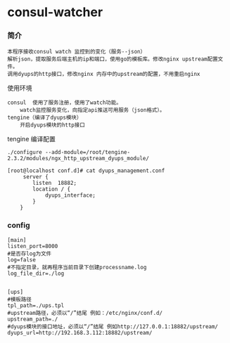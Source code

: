 # consul-watcher

### 简介

    本程序接收consul watch 监控到的变化（服务--json）
    解析json，提取服务后端主机的ip和端口，使用go的模板库。修改nginx upstream配置文件。
    调用dyups的http接口，修改nginx 内存中的upstream的配置，不用重启nginx

使用环境

    consul  使用了服务注册，使用了watch功能。
        watch监控服务变化，向指定api推送可用服务（json格式）。
    tengine（编译了dyups模块）
        开启dyups模块的http接口

tengine 编译配置

    ./configure --add-module=/root/tengine-2.3.2/modules/ngx_http_upstream_dyups_module/

    [root@localhost conf.d]# cat dyups_management.conf
         server {
            listen  18882;
            location / {
                dyups_interface;
            }
        }

### config

    [main]
    listen_port=8000
    #是否存log为文件
    log=false
    #不指定目录，就再程序当前目录下创建processname.log
    log_file_dir=./log


    [ups]
    #模板路径
    tpl_path=./ups.tpl
    #upstream路径，必须以“/”结尾 例如：/etc/nginx/conf.d/
    upstream_path=./
    #dyups模块的接口地址，必须以“/”结尾 例如http://127.0.0.1:18882/upstream/
    dyups_url=http://192.168.3.112:18882/upstream/
